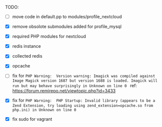 
TODO:
 - [ ] move code in default.pp to modules/profile_nextcloud
 - [x] remove obsolote submodules added for profile_mysql
 - [x] required PHP modules for nextcloud
 - [x] redis instance
 - [x] collected redis
 - [x] opcache
 - [ ] fix for `PHP Warning:  Version warning: Imagick was compiled against Image Magick version 1687 but version 1688 is loaded. Imagick will run but may behave surprisingly in Unknown on line 0
` ref: https://forum.remirepo.net/viewtopic.php?id=3433
 - [x] fix for `PHP Warning:  PHP Startup: Invalid library (appears to be a Zend Extension, try loading using zend_extension=opcache.so from php.ini) in Unknown on line 0`
 - [x] fix sudo for vagrant

